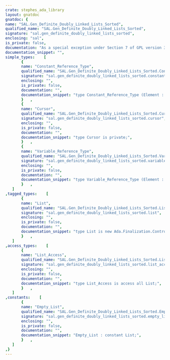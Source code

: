 ```yaml
---
crate: stephes_ada_library
layout: gnatdoc
gnatdoc: {
name: "SAL.Gen_Definite_Doubly_Linked_Lists_Sorted",
qualified_name: "SAL.Gen_Definite_Doubly_Linked_Lists_Sorted",
signature: "sal.gen_definite_doubly_linked_lists_sorted",
enclosing: "sal",
is_private: false,
documentation: "As a special exception under Section 7 of GPL version 3, you are granted\nadditional permissions described in the GCC Runtime Library Exception,\nversion 3.1, as published by the Free Software Foundation.\n\n@formal Element_Type\n@formal Element_Compare",
documentation_snippet: "",
simple_types:    [
       {
       name: "Constant_Reference_Type",
       qualified_name: "SAL.Gen_Definite_Doubly_Linked_Lists_Sorted.Constant_Reference_Type",
       signature: "sal.gen_definite_doubly_linked_lists_sorted.constant_reference_type",
       enclosing: "",
       is_private: false,
       documentation: "",
       documentation_snippet: "type Constant_Reference_Type (Element : not null access constant Element_Type) is private with\n  Implicit_Dereference => Element;",
       }   ,
       {
       name: "Cursor",
       qualified_name: "SAL.Gen_Definite_Doubly_Linked_Lists_Sorted.Cursor",
       signature: "sal.gen_definite_doubly_linked_lists_sorted.cursor",
       enclosing: "",
       is_private: false,
       documentation: "",
       documentation_snippet: "type Cursor is private;",
       }   ,
       {
       name: "Variable_Reference_Type",
       qualified_name: "SAL.Gen_Definite_Doubly_Linked_Lists_Sorted.Variable_Reference_Type",
       signature: "sal.gen_definite_doubly_linked_lists_sorted.variable_reference_type",
       enclosing: "",
       is_private: false,
       documentation: "",
       documentation_snippet: "type Variable_Reference_Type (Element : not null access Element_Type) is private with\n  Implicit_Dereference => Element;",
       }   ,
   ]
,tagged_types:    [
       {
       name: "List",
       qualified_name: "SAL.Gen_Definite_Doubly_Linked_Lists_Sorted.List",
       signature: "sal.gen_definite_doubly_linked_lists_sorted.list",
       enclosing: "",
       is_private: false,
       documentation: "",
       documentation_snippet: "type List is new Ada.Finalization.Controlled with private\nwith\n   Constant_Indexing => Constant_Reference,\n   Variable_Indexing => Variable_Reference,\n   Default_Iterator  => Iterate,\n   Iterator_Element  => Element_Type;",
       }   ,
   ]
,access_types:    [
       {
       name: "List_Access",
       qualified_name: "SAL.Gen_Definite_Doubly_Linked_Lists_Sorted.List_Access",
       signature: "sal.gen_definite_doubly_linked_lists_sorted.list_access",
       enclosing: "",
       is_private: false,
       documentation: "",
       documentation_snippet: "type List_Access is access all List;",
       }   ,
   ]
,constants:    [
       {
       name: "Empty_List",
       qualified_name: "SAL.Gen_Definite_Doubly_Linked_Lists_Sorted.Empty_List",
       signature: "sal.gen_definite_doubly_linked_lists_sorted.empty_list",
       enclosing: "",
       is_private: false,
       documentation: "",
       documentation_snippet: "Empty_List : constant List;",
       }   ,
   ]
,}
---
```

